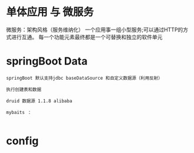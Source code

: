 # 单体应用 与 微服务
微服务：架构风格（服务维纳化）
一个应用事一组小型服务;可以通过HTTP的方式进行互通。
每一个功能元素最终都是一个可替换和独立的软件单元

# springBoot Data 
```text
springBoot 默认支持jdbc baseDataSource 和自定义数据源（利用反射）

执行创建表和数据
```

```text
druid 数据源 1.1.8 alibaba
```

```text
mybaits ： 


```

# config